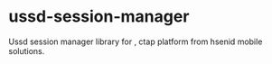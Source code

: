 ussd-session-manager
====================

Ussd session manager library for , ctap platform from hsenid mobile solutions.
